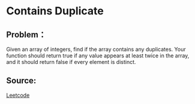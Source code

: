 # Contains Duplicate

## Problem：

<div class="question-content">
 <p>
 </p>
 <p>
  Given an array of integers, find if the array contains any duplicates. Your function should return true if any value appears at least twice in the array, and it should return false if every element is distinct.
 </p>
</div>


## Source:
[Leetcode](https://leetcode.com/problems/contains-duplicate/)
